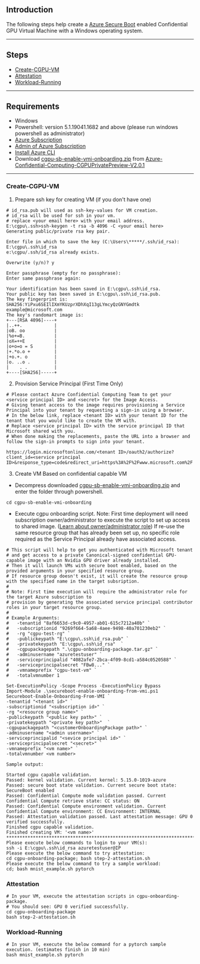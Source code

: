 ## Introduction

The following steps help create a [Azure Secure Boot](https://learn.microsoft.com/en-us/azure/virtual-machines/trusted-launch) enabled Confidential GPU Virtual Machine with a Windows operating system.


-----------------------------------------------

## Steps

- [Create-CGPU-VM](#Create-CGPU-VM)
- [Attestation](#Attestation)
- [Workload-Running](#Workload-Running)

-------------------------------------------

## Requirements

- Windows
- Powershell: version 5.1.19041.1682 and above (please run windows powershell as administrator)
- [Azure Subscription](https://docs.microsoft.com/en-us/azure/cost-management-billing/manage/create-subscription)
- [Admin of Azure Subscription](https://learn.microsoft.com/en-us/azure/role-based-access-control/role-assignments-portal-subscription-admin)
- [Install Azure CLI](https://docs.microsoft.com/en-us/cli/azure/install-azure-cli)
- Download [cgpu-sb-enable-vmi-onboarding.zip](https://github.com/Azure-Confidential-Computing/PrivatePreview/releases/download/V2.0.1/cgpu-sb-enable-vmi-onboarding.zip) from [Azure-Confidential-Computing-CGPUPrivatePreview-V2.0.1](https://github.com/Azure-Confidential-Computing/PrivatePreview/releases/tag/V2.0.1)

----------------------------------------------------

### Create-CGPU-VM

1. Prepare ssh key for creating VM (if you don't have one)

```
# id_rsa.pub will used as ssh-key-values for VM creation.
# id_rsa will be used for ssh in your vm.
# replace <your email here> with your email address.
E:\cgpu\.ssh>ssh-keygen -t rsa -b 4096 -C <your email here>
Generating public/private rsa key pair.

Enter file in which to save the key (C:\Users\*****/.ssh/id_rsa): E:\cgpu\.ssh\id_rsa
e:\cgpu/.ssh/id_rsa already exists.

Overwrite (y/n)? y

Enter passphrase (empty for no passphrase):
Enter same passphrase again:

Your identification has been saved in E:\cgpu\.ssh\id_rsa.
Your public key has been saved in E:\cgpu\.ssh\id_rsa.pub.
The key fingerprint is:
SHA256:YiPxu6SEIlIXmYKUzprXDhXqI13gLYmcyQzGNYGmdtk example@microsoft.com
The key's randomart image is:
+---[RSA 4096]----+
|..++.            |
|oB. oo           |
|%o+=B.           |
|oX=++E           |
|o+o=o = S        |
|+.*o.o +         |
|+o.+. o          |
|o. ..o .         |
|    . .          |
+----[SHA256]-----+

```
2. Provision Service Principal (First Time Only)


```
# Please contact Azure Confidential Computing Team to get your <service principal ID> and <secret> for the Image Access.
# Giving tenant access to the image requires provisioning a Service Principal into your tenant by requesting a sign-in using a browser. 
# In the below link, replace <tenant ID> with your tenant ID for the tenant that you would like to create the VM with. 
# Replace <service principal ID> with the service principal ID that Microsoft shared with you. 
# When done making the replacements, paste the URL into a browser and follow the sign-in prompts to sign into your tenant.

https://login.microsoftonline.com/<tenant ID>/oauth2/authorize?client_id=<service principal ID>&response_type=code&redirect_uri=https%3A%2F%2Fwww.microsoft.com%2F 
```

3. Create VM Based on confidential capable VM

- Decompress downloaded [cgpu-sb-enable-vmi-onboarding.zip](https://github.com/Azure-Confidential-Computing/PrivatePreview/releases/download/V2.0.1/cgpu-sb-enable-vmi-onboarding.zip) and enter the folder through powershell.
```
cd cgpu-sb-enable-vmi-onboarding
```

- Execute cgpu onboarding script.
Note: First time deployment will need subscription owner/administrator to execute the script to set up access to shared image. ([Learn about owner/administrator role](https://learn.microsoft.com/en-us/azure/role-based-access-control/role-assignments-portal-subscription-admin))
If re-use the same resource group that has already been set up, no specific role required as the Service Principal already have associated access. 
```
# This script will help to get you authenticated with Microsoft tenant 
# and get access to a private Canonical-signed confidential GPU-capable image with an Nvidia GPU driver already installed.
# Then it will launch VMs with secure boot enabled, based on the provided arguments in your specified resource group.
# If resource group doesn't exist, it will create the resource group with the specified name in the target subsription.
#
# Note: First time execution will require the administrator role for the target Azure subscription to
# provision by generating the associated service principal contributor roles in your target resource group. 
#
# Example Arguments: 
#	-tenantid "8af6653d-c9c0-4957-ab01-615c7212a40b" `
#	-subscriptionid "9269f664-5a68-4aee-9498-40a701230eb2" `
#	-rg "cgpu-test-rg" `
#	-publickeypath "E:\cgpu\.ssh\id_rsa.pub" `
#	-privatekeypath "E:\cgpu\.ssh\id_rsa"  `
#	-cgpupackagepath ".\cgpu-onboarding-package.tar.gz" `
#	-adminusername "azuretestuser" `
#	-serviceprincipalid "4082afe7-2bca-4f09-8cd1-a584c0520588" `
#	-serviceprincipalsecret "FBw8..." `
#	-vmnameprefix "cgpu-test-vm" `
#	-totalvmnumber 1

Set-ExecutionPolicy -Scope Process -ExecutionPolicy Bypass
Import-Module .\secureboot-enable-onboarding-from-vmi.ps1
Secureboot-Enable-Onboarding-From-VMI `
-tenantid "<tenant id>" `
-subscriptionid "<subscription id>" `
-rg "<resource group name>" `
-publickeypath "<public key path>" `
-privatekeypath "<private key path>"  `
-cgpupackagepath "<customerOnboardingPackage path>" `
-adminusername "<admin username>" `
-serviceprincipalid "<sevice principal id>" `
-serviceprincipalsecret "<secret>" `
-vmnameprefix "<vm name>" `
-totalvmnumber <vm number>

Sample output:

Started cgpu capable validation.
Passed: kernel validation. Current kernel: 5.15.0-1019-azure
Passed: secure boot state validation. Current secure boot state: SecureBoot enabled
Passed: Confidential Compute mode validation passed. Current Confidential Compute retrieve state: CC status: ON
Passed: Confidential Compute environment validation. Current Confidential Compute environment: CC Environment: INTERNAL
Passed: Attestation validation passed. Last attestation message: GPU 0 verified successfully.
Finished cgpu capable validation.
Finished creating VM: '<vm name>'
******************************************************************************************
Please execute below commands to login to your VM(s):
ssh -i E:\cgpu\.ssh\id_rsa azuretestuser@IP
Please execute the below command to try attestation:
cd cgpu-onboarding-package; bash step-2-attestation.sh
Please execute the below command to try a sample workload:
cd; bash mnist_example.sh pytorch
```

### Attestation

```
# In your VM, execute the attestation scripts in cgpu-onboarding-package.
# You should see: GPU 0 verified successfully.
cd cgpu-onboarding-package 
bash step-2-attestation.sh
```


### Workload-Running

```
# In your VM, execute the below command for a pytorch sample execution. (estimates finish in 10 min) 
bash mnist_example.sh pytorch

```



